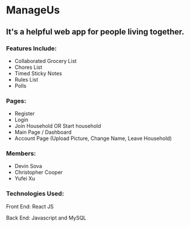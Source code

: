 # ManageUs

## It's a helpful web app for people living together.

### Features Include:
- Collaborated Grocery List
- Chores List
- Timed Sticky Notes
- Rules List
- Polls

### Pages:
- Register
- Login
- Join Household OR Start household
- Main Page / Dashboard
- Account Page (Upload Picture, Change Name, Leave Household)

### Members:
- Devin Sova
- Christopher Cooper
- Yufei Xu

### Technologies Used:
Front End: React JS

Back End: Javascript and MySQL
